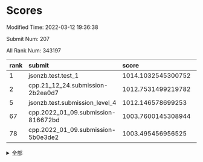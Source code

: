 # Scores

Modified Time: 2022-03-12 19:36:38

Submit Num: 207

All Rank Num: 343197

| rank |               submit               |       score        |       sigma        | pk_num |
| :--- | :--------------------------------- | :----------------- | :----------------- | :----- |
| 1    | jsonzb.test.test_1                 | 1014.1032545300752 | 0.8364943408631323 | 6638   |
| 2    | cpp.21_12_24.submission-2b2ea0d7   | 1012.7531499219782 | 0.8107704532710842 | 6633   |
| 5    | jsonzb.test.submission_level_4     | 1012.146578699253  | 0.8007970428141038 | 6628   |
| 67   | cpp.2022_01_09.submission-816672bd | 1003.7600145308944 | 0.711801925057881  | 6632   |
| 78   | cpp.2022_01_09.submission-5b0e3de2 | 1003.495456956525  | 0.7195765859303274 | 6629   |


<details>
<summary>全部</summary>

| rank |                 submit                 |       score        |       sigma        | pk_num |
| :--- | :------------------------------------- | :----------------- | :----------------- | :----- |
| 1    | jsonzb.test.test_1                     | 1014.1032545300752 | 0.8364943408631323 | 6638   |
| 2    | cpp.21_12_24.submission-2b2ea0d7       | 1012.7531499219782 | 0.8107704532710842 | 6633   |
| 3    | gobigger.level_3.submission_level_3_27 | 1012.41913516143   | 0.8063980699570389 | 6631   |
| 4    | gobigger.level_3.submission_level_3_42 | 1012.3007689101601 | 0.7990314601964467 | 6634   |
| 5    | jsonzb.test.submission_level_4         | 1012.146578699253  | 0.8007970428141038 | 6628   |
| 6    | gobigger.level_3.submission_level_3_10 | 1011.3182894201291 | 0.7865791775884861 | 6634   |
| 7    | gobigger.level_3.submission_level_3_36 | 1011.2536271825963 | 0.7526480600697263 | 6633   |
| 8    | gobigger.level_3.submission_level_3_15 | 1011.1754906088305 | 0.7715326115320418 | 6631   |
| 9    | gobigger.level_3.submission_level_3_24 | 1010.8461357559353 | 0.7873210491673289 | 6636   |
| 10   | gobigger.level_3.submission_level_3_3  | 1010.8353741375414 | 0.7766694305610924 | 6625   |
| 11   | gobigger.level_3.submission_level_3_47 | 1010.8220443268401 | 0.7427207572183929 | 6633   |
| 12   | gobigger.level_3.submission_level_3_20 | 1010.7981070230574 | 0.7731689300779386 | 6627   |
| 13   | gobigger.level_3.submission_level_3_48 | 1010.7885290709461 | 0.7611010791096661 | 6632   |
| 14   | gobigger.level_3.submission_level_3_23 | 1010.6575502690137 | 0.7577259683667993 | 6626   |
| 15   | gobigger.level_3.submission_level_3_19 | 1010.6131352100156 | 0.7787579134590962 | 6640   |
| 16   | gobigger.level_3.submission_level_3_21 | 1010.5862741624094 | 0.7590352159055136 | 6634   |
| 17   | gobigger.level_3.submission_level_3_16 | 1010.4653991631327 | 0.7649022630311203 | 6635   |
| 18   | gobigger.level_3.submission_level_3_5  | 1010.4562480484293 | 0.7738141668314403 | 6638   |
| 19   | gobigger.level_3.submission_level_3_13 | 1010.4409145731361 | 0.7604416090001339 | 6633   |
| 20   | gobigger.level_3.submission_level_3_30 | 1010.4051876246947 | 0.7674446957836346 | 6631   |
| 21   | gobigger.level_3.submission_level_3_18 | 1010.316180799796  | 0.775558417786023  | 6634   |
| 22   | gobigger.level_3.submission_level_3_6  | 1010.2924255673659 | 0.7518568484110335 | 6638   |
| 23   | gobigger.level_3.submission_level_3_9  | 1010.2655604271697 | 0.7469326404999682 | 6630   |
| 24   | gobigger.level_3.submission_level_3_7  | 1010.1935735126327 | 0.7630790130906238 | 6632   |
| 25   | gobigger.level_3.submission_level_3_35 | 1009.9377227503028 | 0.7429867840588925 | 6631   |
| 26   | gobigger.level_3.submission_level_3_2  | 1009.8979036498893 | 0.7482496466356116 | 6629   |
| 27   | gobigger.level_3.submission_level_3_39 | 1009.8912632034658 | 0.76943418549234   | 6629   |
| 28   | gobigger.level_3.submission_level_3_25 | 1009.8734328458219 | 0.759552786845104  | 6626   |
| 29   | gobigger.level_3.submission_level_3_14 | 1009.8687622050702 | 0.7710396029001355 | 6627   |
| 30   | gobigger.level_3.submission_level_3_12 | 1009.8485505078636 | 0.7565384092166526 | 6633   |
| 31   | gobigger.level_3.submission_level_3_32 | 1009.840852015645  | 0.7619579902202465 | 6630   |
| 32   | gobigger.level_3.submission_level_3_22 | 1009.706384884568  | 0.7614666462056073 | 6628   |
| 33   | gobigger.level_3.submission_level_3_26 | 1009.6890508961253 | 0.7592634679014887 | 6630   |
| 34   | gobigger.level_3.submission_level_3_1  | 1009.5940505888592 | 0.7513284677509026 | 6633   |
| 35   | gobigger.level_3.submission_level_3_46 | 1009.5656633080624 | 0.7525994584542552 | 6627   |
| 36   | gobigger.level_3.submission_level_3_11 | 1009.4989683673983 | 0.7566423034361552 | 6634   |
| 37   | gobigger.level_3.submission_level_3_29 | 1009.4623998184127 | 0.7701433982539225 | 6631   |
| 38   | gobigger.level_3.submission_level_3_41 | 1009.4497016975016 | 0.7856832401383089 | 6632   |
| 39   | gobigger.level_3.submission_level_3_17 | 1009.2922642719105 | 0.7560997230046249 | 6632   |
| 40   | gobigger.level_3.submission_level_3_34 | 1009.2857181768267 | 0.7572484453913613 | 6635   |
| 41   | gobigger.level_3.submission_level_3_0  | 1009.1585510688342 | 0.7538073532398586 | 6628   |
| 42   | gobigger.level_3.submission_level_3_43 | 1009.1428832019892 | 0.7712629589067796 | 6630   |
| 43   | gobigger.level_3.submission_level_3_49 | 1009.1251867286436 | 0.7486985458137    | 6630   |
| 44   | gobigger.level_3.submission_level_3_28 | 1009.0986830249216 | 0.758285815228392  | 6634   |
| 45   | gobigger.level_3.submission_level_3_40 | 1008.900514861218  | 0.7625764428121353 | 6633   |
| 46   | gobigger.level_3.submission_level_3_44 | 1008.8877382472994 | 0.7544158891239345 | 6634   |
| 47   | gobigger.level_3.submission_level_3_4  | 1008.7938079551755 | 0.7492884126015368 | 6632   |
| 48   | gobigger.level_3.submission_level_3_37 | 1008.7709785397522 | 0.7588062123357855 | 6634   |
| 49   | gobigger.level_3.submission_level_3_38 | 1008.719462690663  | 0.7462864080403078 | 6634   |
| 50   | gobigger.level_3.submission_level_3_33 | 1008.5748703393372 | 0.7330684037102009 | 6635   |
| 51   | gobigger.level_3.submission_level_3_8  | 1008.5334988862405 | 0.7622468737974178 | 6630   |
| 52   | gobigger.level_3.submission_level_3_31 | 1008.2268205125864 | 0.763941058695972  | 6626   |
| 53   | gobigger.level_3.submission_level_3_45 | 1008.1623284549312 | 0.7495040612693242 | 6630   |
| 54   | gobigger.level_1.submission_level_1_48 | 1004.7127171385036 | 0.7146560329089783 | 6630   |
| 55   | gobigger.level_1.submission_level_1_0  | 1004.3511421372435 | 0.7145883667769749 | 6636   |
| 56   | gobigger.level_1.submission_level_1_31 | 1004.2210582413051 | 0.7207061456893192 | 6631   |
| 57   | gobigger.level_1.submission_level_1_29 | 1004.1965696191121 | 0.7263644623693322 | 6629   |
| 58   | gobigger.level_1.submission_level_1_39 | 1004.0439156266712 | 0.7123728996583871 | 6632   |
| 59   | gobigger.level_1.submission_level_1_46 | 1003.9577653133539 | 0.7175937420851851 | 6630   |
| 60   | gobigger.level_1.submission_level_1_13 | 1003.8631514845937 | 0.7061047747408751 | 6633   |
| 61   | gobigger.level_1.submission_level_1_45 | 1003.8451480950422 | 0.7211899304073155 | 6633   |
| 62   | gobigger.level_1.submission_level_1_3  | 1003.8390462709912 | 0.7272429843247242 | 6632   |
| 63   | gobigger.level_1.submission_level_1_49 | 1003.8280965351033 | 0.7165250949462456 | 6630   |
| 64   | gobigger.level_1.submission_level_1_6  | 1003.827679649618  | 0.7326273740134686 | 6632   |
| 65   | gobigger.level_1.submission_level_1_47 | 1003.8094310092647 | 0.7268677100990271 | 6635   |
| 66   | gobigger.level_1.submission_level_1_26 | 1003.7942772395139 | 0.7228914371949051 | 6630   |
| 67   | cpp.2022_01_09.submission-816672bd     | 1003.7600145308944 | 0.711801925057881  | 6632   |
| 68   | gobigger.level_1.submission_level_1_44 | 1003.7564958812297 | 0.7240829106358719 | 6629   |
| 69   | gobigger.level_1.submission_level_1_42 | 1003.7403341664914 | 0.717543938850726  | 6632   |
| 70   | gobigger.level_1.submission_level_1_35 | 1003.7276246730007 | 0.7068720606342246 | 6629   |
| 71   | gobigger.level_1.submission_level_1_37 | 1003.6732214442209 | 0.719502621768905  | 6634   |
| 72   | gobigger.level_1.submission_level_1_32 | 1003.6286987276252 | 0.7242877994760524 | 6631   |
| 73   | gobigger.level_1.submission_level_1_19 | 1003.6273461823594 | 0.7150667371552843 | 6630   |
| 74   | gobigger.level_1.submission_level_1_16 | 1003.624638753209  | 0.7160470125475288 | 6629   |
| 75   | gobigger.level_1.submission_level_1_34 | 1003.5785057820661 | 0.7077615720524368 | 6629   |
| 76   | gobigger.level_1.submission_level_1_2  | 1003.5601833761847 | 0.7076467283426402 | 6636   |
| 77   | gobigger.level_1.submission_level_1_36 | 1003.5555980990268 | 0.7191429551813915 | 6633   |
| 78   | cpp.2022_01_09.submission-5b0e3de2     | 1003.495456956525  | 0.7195765859303274 | 6629   |
| 79   | gobigger.level_1.submission_level_1_4  | 1003.4575082799392 | 0.7112203101514775 | 6637   |
| 80   | gobigger.level_1.submission_level_1_28 | 1003.4349574708523 | 0.7074265748654022 | 6634   |
| 81   | gobigger.level_1.submission_level_1_38 | 1003.321455729436  | 0.7116736261211577 | 6633   |
| 82   | gobigger.level_1.submission_level_1_33 | 1003.3123580121842 | 0.7128566501720649 | 6624   |
| 83   | gobigger.level_1.submission_level_1_12 | 1003.3052956007415 | 0.7097366069963724 | 6633   |
| 84   | gobigger.level_1.submission_level_1_7  | 1003.2990196707225 | 0.6999031933367824 | 6636   |
| 85   | gobigger.level_1.submission_level_1_21 | 1003.2799156328568 | 0.7224862994871267 | 6633   |
| 86   | gobigger.level_1.submission_level_1_15 | 1003.2748048261793 | 0.7117591442722171 | 6632   |
| 87   | gobigger.level_1.submission_level_1_1  | 1003.2647662441547 | 0.7095715685394834 | 6625   |
| 88   | gobigger.level_1.submission_level_1_41 | 1003.2257012591507 | 0.712554802658535  | 6633   |
| 89   | gobigger.level_1.submission_level_1_22 | 1003.2223193997816 | 0.7097237705556829 | 6625   |
| 90   | gobigger.level_1.submission_level_1_11 | 1003.1119196312748 | 0.7130297753895913 | 6634   |
| 91   | gobigger.level_1.submission_level_1_30 | 1003.0965848449703 | 0.730627524851785  | 6635   |
| 92   | gobigger.level_1.submission_level_1_23 | 1003.0843269798768 | 0.7003821578687067 | 6633   |
| 93   | gobigger.level_1.submission_level_1_14 | 1002.9191374538517 | 0.7117056018281167 | 6628   |
| 94   | gobigger.level_1.submission_level_1_27 | 1002.9128942578998 | 0.7065216322471873 | 6630   |
| 95   | gobigger.level_1.submission_level_1_10 | 1002.8580449651737 | 0.7188684127758548 | 6634   |
| 96   | gobigger.level_1.submission_level_1_18 | 1002.8148835444563 | 0.714794327721856  | 6630   |
| 97   | gobigger.level_1.submission_level_1_17 | 1002.771134868537  | 0.7154879949595319 | 6632   |
| 98   | gobigger.level_1.submission_level_1_9  | 1002.7528513245203 | 0.7068723846372877 | 6627   |
| 99   | gobigger.level_1.submission_level_1_8  | 1002.6953586092441 | 0.717713885144456  | 6631   |
| 100  | gobigger.level_1.submission_level_1_24 | 1002.6544084223057 | 0.7067105291830241 | 6635   |
| 101  | gobigger.level_1.submission_level_1_43 | 1002.5272345619638 | 0.7172824022465762 | 6637   |
| 102  | gobigger.level_1.submission_level_1_25 | 1002.4627559234566 | 0.7349435079539408 | 6639   |
| 103  | gobigger.level_1.submission_level_1_40 | 1002.4469870309932 | 0.7174236698325409 | 6629   |
| 104  | gobigger.level_1.submission_level_1_5  | 1002.2631471530975 | 0.7221860183249148 | 6629   |
| 105  | gobigger.level_1.submission_level_1_20 | 1002.000628153614  | 0.7100130744756752 | 6626   |
| 106  | gobigger.random.submission_random_10   | 997.7114644452795  | 0.7092435614808604 | 6628   |
| 107  | gobigger.random.submission_random_35   | 997.4692079578273  | 0.7073365799057763 | 6631   |
| 108  | gobigger.random.submission_random_17   | 997.2941405765714  | 0.6953781302367987 | 6634   |
| 109  | gobigger.random.submission_random_11   | 997.0115117543171  | 0.6999139136379667 | 6631   |
| 110  | gobigger.random.submission_random_32   | 996.9431412971138  | 0.7121024971524936 | 6625   |
| 111  | gobigger.random.submission_random_18   | 996.584533749196   | 0.6999961744965333 | 6632   |
| 112  | gobigger.random.submission_random_15   | 996.5793167151471  | 0.7106703273173126 | 6638   |
| 113  | gobigger.random.submission_random_39   | 996.5314079159259  | 0.7047214273735903 | 6633   |
| 114  | gobigger.random.submission_random_43   | 996.525472922857   | 0.7152754744977907 | 6626   |
| 115  | gobigger.random.submission_random_9    | 996.5237233321568  | 0.7060336320207496 | 6632   |
| 116  | gobigger.random.submission_random_3    | 996.4894254984441  | 0.7074018855684288 | 6632   |
| 117  | gobigger.random.submission_random_41   | 996.4208364300144  | 0.6996601330504043 | 6623   |
| 118  | gobigger.random.submission_random_16   | 996.3818031722016  | 0.7097725140836031 | 6631   |
| 119  | gobigger.random.submission_random_2    | 996.365565122436   | 0.70872175982163   | 6633   |
| 120  | gobigger.random.submission_random_44   | 996.3505023614065  | 0.7163638300717368 | 6633   |
| 121  | gobigger.random.submission_random_37   | 996.3446474843334  | 0.7117475927982181 | 6629   |
| 122  | gobigger.random.submission_random_29   | 996.2996528466497  | 0.7066092456076934 | 6637   |
| 123  | gobigger.random.submission_random_24   | 996.2738504317057  | 0.7264880119314147 | 6637   |
| 124  | gobigger.random.submission_random_21   | 996.2557901145934  | 0.708277698046078  | 6630   |
| 125  | gobigger.random.submission_random_42   | 996.2431513800959  | 0.700227650294864  | 6630   |
| 126  | gobigger.random.submission_random_20   | 996.2387554944914  | 0.7084612686148704 | 6633   |
| 127  | gobigger.random.submission_random_12   | 996.1740513101051  | 0.7095626649972191 | 6633   |
| 128  | gobigger.random.submission_random_27   | 996.0604135175732  | 0.7017105103073424 | 6632   |
| 129  | gobigger.random.submission_random_48   | 996.0273239515502  | 0.7126671581386061 | 6631   |
| 130  | gobigger.random.submission_random_34   | 995.9905884503363  | 0.7127992483986789 | 6629   |
| 131  | gobigger.random.submission_random_31   | 995.9454562565022  | 0.7158150117740701 | 6624   |
| 132  | gobigger.random.submission_random_7    | 995.9441436203485  | 0.7015081433123661 | 6633   |
| 133  | gobigger.random.submission_random_13   | 995.9385441938383  | 0.7226485283107292 | 6631   |
| 134  | gobigger.random.submission_random_25   | 995.9325498241093  | 0.7076204764503659 | 6626   |
| 135  | gobigger.random.submission_random_4    | 995.7530574355246  | 0.6963346937518194 | 6633   |
| 136  | gobigger.random.submission_random_40   | 995.7401084028992  | 0.7045995842186915 | 6638   |
| 137  | gobigger.random.submission_random_23   | 995.6615082368708  | 0.7197920409161797 | 6632   |
| 138  | gobigger.random.submission_random_6    | 995.6535012287052  | 0.704964439728174  | 6627   |
| 139  | gobigger.random.submission_random_45   | 995.6329701395447  | 0.7107237505824905 | 6631   |
| 140  | gobigger.random.submission_random_47   | 995.6171358259497  | 0.7213174040345322 | 6629   |
| 141  | gobigger.random.submission_random_19   | 995.5855359462362  | 0.6979091576073672 | 6628   |
| 142  | gobigger.random.submission_random_36   | 995.5235377557763  | 0.7158335951409323 | 6630   |
| 143  | gobigger.random.submission_random_5    | 995.4877568263008  | 0.7151856448101008 | 6635   |
| 144  | gobigger.random.submission_random_49   | 995.4400137017366  | 0.7282161933452701 | 6635   |
| 145  | gobigger.random.submission_random_30   | 995.4113387246956  | 0.7081598862767337 | 6633   |
| 146  | gobigger.random.submission_random_14   | 995.3664270402745  | 0.7209971037008016 | 6636   |
| 147  | gobigger.random.submission_random_38   | 995.2948980815609  | 0.7121939803706556 | 6630   |
| 148  | gobigger.random.submission_random_33   | 995.2666231720673  | 0.7224151728754657 | 6628   |
| 149  | gobigger.random.submission_random_46   | 995.2664069865066  | 0.7033208370539592 | 6629   |
| 150  | gobigger.random.submission_random_28   | 995.1198926860416  | 0.7124640941899768 | 6629   |
| 151  | gobigger.random.submission_random_22   | 995.0723875080731  | 0.7137708348087971 | 6630   |
| 152  | gobigger.random.submission_random_26   | 994.978526306835   | 0.7098471602114099 | 6636   |
| 153  | gobigger.random.submission_random_8    | 994.8102834950031  | 0.7139188340052797 | 6630   |
| 154  | gobigger.random.submission_random_0    | 994.6638701943917  | 0.7102265233467276 | 6634   |
| 155  | gobigger.random.submission_random_1    | 994.6404118128504  | 0.7069912461080073 | 6634   |
| 156  | gobigger.level_2.submission_level_2_10 | 993.6297621651249  | 0.7506404233347967 | 6637   |
| 157  | gobigger.level_2.submission_level_2_6  | 993.3294687214558  | 0.7377529603754419 | 6637   |
| 158  | gobigger.level_2.submission_level_2_45 | 993.3051004408959  | 0.7384606484495049 | 6629   |
| 159  | gobigger.level_2.submission_level_2_9  | 993.1752007487182  | 0.7503832209660046 | 6635   |
| 160  | gobigger.level_2.submission_level_2_12 | 993.0388153159572  | 0.7234899847749843 | 6633   |
| 161  | gobigger.level_2.submission_level_2_8  | 993.0288475648803  | 0.762478537611248  | 6632   |
| 162  | gobigger.level_2.submission_level_2_47 | 993.0117305694168  | 0.7528829444721821 | 6628   |
| 163  | gobigger.level_2.submission_level_2_43 | 992.950337848282   | 0.7335315241142095 | 6629   |
| 164  | gobigger.level_2.submission_level_2_38 | 992.9175958380642  | 0.7284099919566741 | 6633   |
| 165  | gobigger.level_2.submission_level_2_1  | 992.8837637472709  | 0.7515310612598922 | 6633   |
| 166  | gobigger.level_2.submission_level_2_21 | 992.8472817149878  | 0.7318930698689047 | 6632   |
| 167  | gobigger.level_2.submission_level_2_17 | 992.8146286306358  | 0.7187472196388788 | 6636   |
| 168  | gobigger.level_2.submission_level_2_31 | 992.7877465010363  | 0.7488142458244208 | 6632   |
| 169  | gobigger.level_2.submission_level_2_42 | 992.7757734066288  | 0.7684406301018581 | 6634   |
| 170  | gobigger.level_2.submission_level_2_3  | 992.7389662586136  | 0.7172848295654805 | 6630   |
| 171  | gobigger.level_2.submission_level_2_0  | 992.6305505532281  | 0.7362202943147304 | 6635   |
| 172  | gobigger.level_2.submission_level_2_18 | 992.617275702767   | 0.7379252416873053 | 6629   |
| 173  | gobigger.level_2.submission_level_2_39 | 992.6116905442053  | 0.7331608903613521 | 6635   |
| 174  | gobigger.level_2.submission_level_2_19 | 992.5545610687037  | 0.747423449535027  | 6636   |
| 175  | gobigger.level_2.submission_level_2_14 | 992.5335280666916  | 0.751892346780248  | 6632   |
| 176  | gobigger.level_2.submission_level_2_25 | 992.510465219051   | 0.740160244200065  | 6629   |
| 177  | gobigger.level_2.submission_level_2_4  | 992.4848055325664  | 0.7358534959705016 | 6633   |
| 178  | gobigger.level_2.submission_level_2_26 | 992.3610726853901  | 0.7350335606067175 | 6633   |
| 179  | gobigger.level_2.submission_level_2_16 | 992.3401079133107  | 0.7389894305589894 | 6633   |
| 180  | gobigger.level_2.submission_level_2_41 | 992.2734408556482  | 0.7368979946769527 | 6633   |
| 181  | gobigger.level_2.submission_level_2_22 | 992.1612088107994  | 0.7308392008840625 | 6634   |
| 182  | gobigger.level_2.submission_level_2_33 | 992.1311660120783  | 0.73826571399214   | 6632   |
| 183  | gobigger.level_2.submission_level_2_23 | 992.0494478436822  | 0.7427772756108485 | 6632   |
| 184  | gobigger.level_2.submission_level_2_36 | 992.0096541252581  | 0.75707789269287   | 6629   |
| 185  | gobigger.level_2.submission_level_2_7  | 991.9949446465929  | 0.7225275681813528 | 6631   |
| 186  | gobigger.level_2.submission_level_2_34 | 991.8670752414604  | 0.7254583018048337 | 6635   |
| 187  | gobigger.level_2.submission_level_2_2  | 991.8659874402354  | 0.7490630204159112 | 6635   |
| 188  | gobigger.level_2.submission_level_2_35 | 991.8656623530572  | 0.761451245625569  | 6633   |
| 189  | gobigger.level_2.submission_level_2_11 | 991.7626006066806  | 0.7512375285142887 | 6633   |
| 190  | gobigger.level_2.submission_level_2_32 | 991.6003838409747  | 0.7489289009149807 | 6626   |
| 191  | gobigger.level_2.submission_level_2_44 | 991.558541249422   | 0.7587597053711655 | 6638   |
| 192  | gobigger.level_2.submission_level_2_40 | 991.5559562640349  | 0.7473857999734839 | 6630   |
| 193  | gobigger.level_2.submission_level_2_24 | 991.5099732191217  | 0.7421130098513177 | 6635   |
| 194  | gobigger.level_2.submission_level_2_49 | 991.5097934986323  | 0.7635449933879587 | 6636   |
| 195  | gobigger.level_2.submission_level_2_48 | 991.4977697884444  | 0.7630880605550673 | 6631   |
| 196  | gobigger.level_2.submission_level_2_30 | 991.4237950642944  | 0.7319644627384204 | 6635   |
| 197  | gobigger.level_2.submission_level_2_15 | 991.3253321203603  | 0.7421160893524131 | 6636   |
| 198  | gobigger.level_2.submission_level_2_13 | 991.3135985427364  | 0.752429299439966  | 6633   |
| 199  | gobigger.level_2.submission_level_2_28 | 991.3046463727031  | 0.7541539081451315 | 6633   |
| 200  | gobigger.level_2.submission_level_2_5  | 991.1013805500127  | 0.7601087603521121 | 6636   |
| 201  | gobigger.level_2.submission_level_2_29 | 990.9224269019837  | 0.7466676182648573 | 6625   |
| 202  | gobigger.level_2.submission_level_2_27 | 990.7867470755326  | 0.7394158170615882 | 6636   |
| 203  | gobigger.level_2.submission_level_2_37 | 990.5753405118093  | 0.7708543684785989 | 6630   |
| 204  | gobigger.level_2.submission_level_2_46 | 990.564830891176   | 0.7656031022772662 | 6632   |
| 205  | gobigger.level_2.submission_level_2_20 | 990.2344772991217  | 0.7797709688798481 | 6633   |
| 206  | gobigger.none.submission_none_1        | 977.5356486594568  | 1.3073770277784011 | 6636   |
| 207  | gobigger.none.submission_none_0        | 976.912072463665   | 1.401908208532891  | 6631   |

</details>